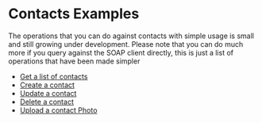 # Contacts Examples

The operations that you can do against contacts with simple usage is small and still growing under development.
Please note that you can do much more if you query against the SOAP client directly, this is just a list of operations
that have been made simpler

 * [Get a list of contacts](listContacts.php)
 * [Create a contact](createContacts.php)
 * [Update a contact](updateContact.php)
 * [Delete a contact](deleteContact.php)
 * [Upload a contact Photo](uploadContactPhoto.php)
